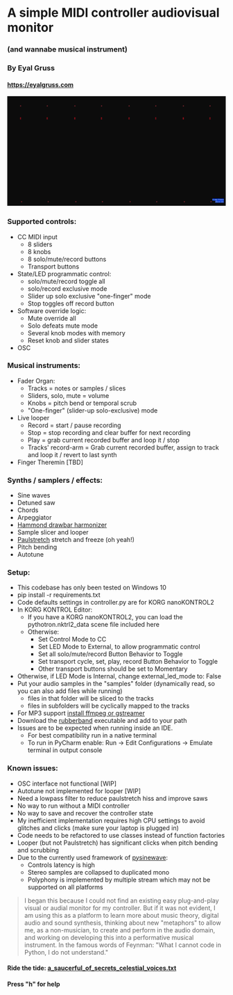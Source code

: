 # A simple MIDI controller audiovisual monitor
### (and wannabe musical instrument)
### By Eyal Gruss
#### https://eyalgruss.com

<p align="center">
<img src="pythotron.gif" /> 
</p>


### Supported controls:
- CC MIDI input   
  - 8 sliders
  - 8 knobs
  - 8 solo/mute/record buttons
  - Transport buttons
- State/LED programmatic control:
  - solo/mute/record toggle all
  - solo/record exclusive mode
  - Slider up solo exclusive "one-finger" mode
  - Stop toggles off record button
- Software override logic:
  - Mute override all
  - Solo defeats mute mode
  - Several knob modes with memory
  - Reset knob and slider states
- OSC


### Musical instruments:
- Fader Organ:
  - Tracks = notes or samples / slices
  - Sliders, solo, mute = volume
  - Knobs = pitch bend or temporal scrub
  - "One-finger" (slider-up solo-exclusive) mode
- Live looper
  - Record = start / pause recording 
  - Stop = stop recording and clear buffer for next recording
  - Play = grab current recorded buffer and loop it / stop
  - Tracks' record-arm = Grab current recorded buffer, assign to track and loop it / revert to last synth 
- Finger Theremin [TBD]


### Synths / samplers / effects:
- Sine waves
- Detuned saw
- Chords
- Arpeggiator
- [Hammond drawbar harmonizer](https://hammondorganco.com/wp-content/uploads/2015/06/03-DRAWBARS-PERCUSSION-corrected.pdf)
- Sample slicer and looper
- [Paulstretch](http://hypermammut.sourceforge.net/paulstretch) stretch and freeze (oh yeah!)
- Pitch bending
- Autotune 


### Setup:
- This codebase has only been tested on Windows 10
- pip install -r requirements.txt
- Code defaults settings in controller.py are for KORG nanoKONTROL2
- In KORG KONTROL Editor:
  - If you have a KORG nanoKONTROL2, you can load the pythotron.nktrl2_data scene file included here
  - Otherwise:
    - Set Control Mode to CC
    - Set LED Mode to External, to allow programmatic control 
    - Set all solo/mute/record Button Behavior to Toggle
    - Set transport cycle, set, play, record Button Behavior to Toggle
    - Other transport buttons should be set to Momentary
- Otherwise, if LED Mode is Internal, change external_led_mode to: False
- Put your audio samples in the "samples" folder (dynamically read, so you can also add files while running)
  - files in that folder will be sliced to the tracks
  - files in subfolders will be cyclically mapped to the tracks 
- For MP3 support [install ffmpeg or gstreamer](https://github.com/librosa/librosa#audioread-and-mp3-support)
- Download the [rubberband](https://breakfastquay.com/rubberband) executable and add to your path
- Issues are to be expected when running inside an IDE.
  - For best compatibility run in a native terminal
  - To run in PyCharm enable: Run -> Edit Configurations -> Emulate terminal in output console


### Known issues:
- OSC interface not functional [WIP]
- Autotune not implemented for looper [WIP]
- Need a lowpass filter to reduce paulstretch hiss and improve saws
- No way to run without a MIDI controller
- No way to save and recover the controller state
- My inefficient implementation requires high CPU settings to avoid glitches and clicks (make sure your laptop is plugged in)
- Code needs to be refactored to use classes instead of function factories 
- Looper (but not Paulstretch) has significant clicks when pitch bending and scrubbing  
- Due to the currently used framework of [pysinewave](https://github.com/daviddavini/pysinewave): 
  - Controls latency is high
  - Stereo samples are collapsed to duplicated mono
  - Polyphony is implemented by multiple stream which may not be supported on all platforms


> I began this because I could not find an existing easy plug-and-play visual or audial monitor for my controller. 
But if it was not evident, I am using this as a platform to learn more about music theory, digital audio and sound synthesis, 
thinking about new "metaphors" to allow me, as a non-musician, to create and perform in the audio domain, and working on developing this into a performative musical instrument.
In the famous words of Feynman: "What I cannot code in Python, I do not understand."


#### Ride the tide: [a_saucerful_of_secrets_celestial_voices.txt](https://github.com/eyaler/pythotron/blob/main/a_saucerful_of_secrets_celestial_voices.txt)


#### Press "h" for help
